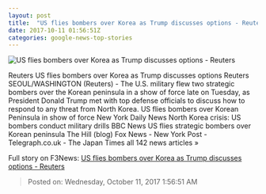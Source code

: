 ```yaml
---
layout: post
title:  "US flies bombers over Korea as Trump discusses options - Reuters"
date: 2017-10-11 01:56:51Z
categories: google-news-top-stories
---
```


![US flies bombers over Korea as Trump discusses options - Reuters](https://s2.reutersmedia.net/resources/r/?m=02&d=20171011&t=2&i=1204982755&w=&fh=545px&fw=&ll=&pl=&sq=&r=LYNXMPED992BI)

Reuters US flies bombers over Korea as Trump discusses options Reuters SEOUL/WASHINGTON (Reuters) - The U.S. military flew two strategic bombers over the Korean peninsula in a show of force late on Tuesday, as President Donald Trump met with top defense officials to discuss how to respond to any threat from North Korea. US flies bombers over Korean Peninsula in show of force New York Daily News North Korea crisis: US bombers conduct military drills BBC News US flies strategic bombers over Korean peninsula The Hill (blog) Fox News - New York Post - Telegraph.co.uk - The Japan Times all 142 news articles »


Full story on F3News: [US flies bombers over Korea as Trump discusses options - Reuters](http://www.f3nws.com/n/mcKMnC)

> Posted on: Wednesday, October 11, 2017 1:56:51 AM
